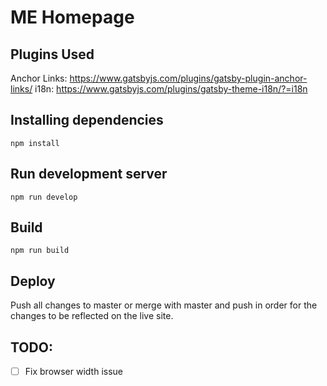 # ME Homepage

## Plugins Used

Anchor Links: <https://www.gatsbyjs.com/plugins/gatsby-plugin-anchor-links/>
i18n: <https://www.gatsbyjs.com/plugins/gatsby-theme-i18n/?=i18n>

## Installing dependencies

`npm install`

## Run development server

`npm run develop`

## Build

`npm run build`

## Deploy

Push all changes to master or merge with master and push in order for the changes to be reflected on the live site.

## TODO:

- [ ] Fix browser width issue
